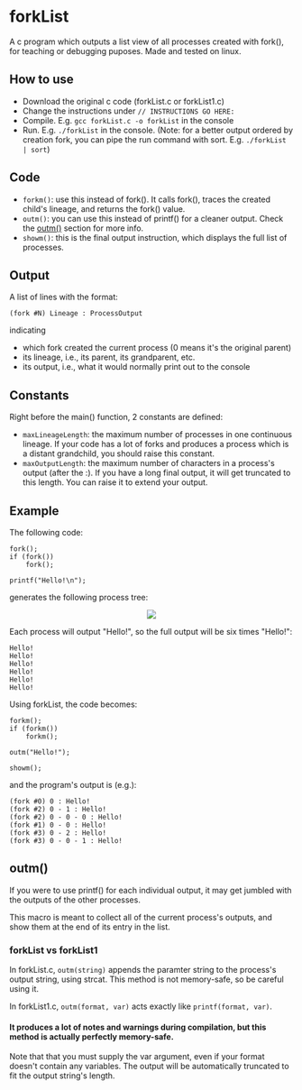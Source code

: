 # forkList
A c program which outputs a list view of all processes created with fork(), for teaching or debugging puposes.
Made and tested on linux.

## How to use
* Download the original c code (forkList.c or forkList1.c)
* Change the instructions under `// INSTRUCTIONS GO HERE:`
* Compile. E.g. `gcc forkList.c -o forkList` in the console
* Run. E.g. `./forkList` in the console. 
(Note: for a better output ordered by creation fork, you can pipe the run command with sort. E.g. `./forkList | sort`)

## Code
* `forkm()`: use this instead of fork(). It calls fork(), traces the created child's lineage, and returns the fork() value.
* `outm()`: you can use this instead of printf() for a cleaner output. Check the [outm()](#outm) section for more info.
* `showm()`: this is the final output instruction, which displays the full list of processes.

## Output
A list of lines with the format:
```
(fork #N) Lineage : ProcessOutput
```
indicating 
* which fork created the current process (0 means it's the original parent)
* its lineage, i.e., its parent, its grandparent, etc.
* its output, i.e., what it would normally print out to the console

## Constants
Right before the main() function, 2 constants are defined:
* `maxLineageLength`: the maximum number of processes in one continuous lineage. If your code has a lot of forks and produces a process which is a distant grandchild, you should raise this constant.
* `maxOutputLength`: the maximum number of characters in a process's output (after the :). If you have a long final output, it will get truncated to this length. You can raise it to extend your output.

## Example
The following code:
```
fork();
if (fork())
	fork();
	
printf("Hello!\n");
```
generates the following process tree:

<p align="center">
  <img src="https://user-images.githubusercontent.com/68998620/164605644-d3ce08c1-3832-48ee-a5ca-d59074d83b62.png">
</p>
Each process will output "Hello!", so the full output will be six times "Hello!":

```
Hello!
Hello!
Hello!
Hello!
Hello!
Hello!
```

Using forkList, the code becomes:
```
forkm();
if (forkm())
	forkm();

outm("Hello!");
  
showm();
```
and the program's output is (e.g.):
```
(fork #0) 0 : Hello!
(fork #2) 0 - 1 : Hello!
(fork #2) 0 - 0 - 0 : Hello!
(fork #1) 0 - 0 : Hello!
(fork #3) 0 - 2 : Hello!
(fork #3) 0 - 0 - 1 : Hello!
```

## outm()
If you were to use printf() for each individual output, it may get jumbled with the outputs of the other processes.

This macro is meant to collect all of the current process's outputs, and show them at the end of its entry in the list.

### forkList vs forkList1
In forkList.c, 
`outm(string)` appends the paramter string to the process's output string, using strcat. This method is not memory-safe, so be careful using it.

In forkList1.c, 
`outm(format, var)` acts exactly like `printf(format, var)`.
#### It produces a lot of notes and warnings during compilation, but this method is actually perfectly memory-safe.
Note that that you must supply the var argument, even if your format doesn't contain any variables.
The output will be automatically truncated to fit the output string's length.
